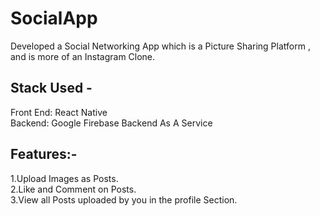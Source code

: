 
# SocialApp

Developed a Social Networking App which is a Picture Sharing Platform , and is more of an Instagram Clone.

## Stack Used -
Front End: React Native<br />
Backend: Google Firebase Backend As A Service<br />

## Features:-
1.Upload Images as Posts.<br />
2.Like and Comment on Posts.<br />
3.View all Posts uploaded by you in the profile Section.<br />
